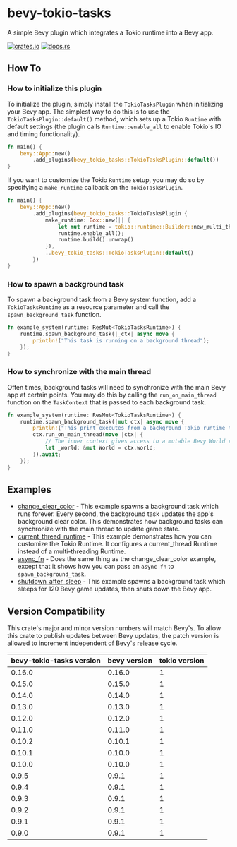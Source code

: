 # bevy-tokio-tasks

A simple Bevy plugin which integrates a Tokio runtime into a Bevy app.

[![crates.io](https://img.shields.io/crates/v/bevy-tokio-tasks)](https://crates.io/crates/bevy-tokio-tasks) [![docs.rs](https://img.shields.io/docsrs/bevy-tokio-tasks)](https://docs.rs/bevy-tokio-tasks/latest/bevy_tokio_tasks/)

## How To

### How to initialize this plugin

To initialize the plugin, simply install the `TokioTasksPlugin` when initializing your Bevy app. The simplest
way to do this is to use the `TokioTasksPlugin::default()` method, which sets up a Tokio `Runtime` with default
settings (the plugin calls `Runtime::enable_all` to enable Tokio's IO and timing functionality).

```rust
fn main() {
    bevy::App::new()
        .add_plugins(bevy_tokio_tasks::TokioTasksPlugin::default())
}
```

If you want to customize the Tokio `Runtime` setup, you may do so by specifying a `make_runtime` callback on
the `TokioTasksPlugin`.

```rust
fn main() {
    bevy::App::new()
        .add_plugins(bevy_tokio_tasks::TokioTasksPlugin {
            make_runtime: Box::new(|| {
                let mut runtime = tokio::runtime::Builder::new_multi_thread();
                runtime.enable_all();
                runtime.build().unwrap()
            }),
            ..bevy_tokio_tasks::TokioTasksPlugin::default()
        })
}
```

### How to spawn a background task

To spawn a background task from a Bevy system function, add a `TokioTasksRuntime` as a resource parameter and call
the `spawn_background_task` function.

```rust
fn example_system(runtime: ResMut<TokioTasksRuntime>) {
    runtime.spawn_background_task(|_ctx| async move {
        println!("This task is running on a background thread");
    });
}
```

### How to synchronize with the main thread

Often times, background tasks will need to synchronize with the main Bevy app at certain points. You may do this
by calling the `run_on_main_thread` function on the `TaskContext` that is passed to each background task.

```rust
fn example_system(runtime: ResMut<TokioTasksRuntime>) {
    runtime.spawn_background_task(|mut ctx| async move {
        println!("This print executes from a background Tokio runtime thread");
        ctx.run_on_main_thread(move |ctx| {
            // The inner context gives access to a mutable Bevy World reference.
            let _world: &mut World = ctx.world;
        }).await;
    });
}
```

## Examples

- [change_clear_color](examples/change_clear_color.rs) - This example spawns a background task which
  runs forever. Every second, the background task updates the app's background clear color. This demonstrates
  how background tasks can synchronize with the main thread to update game state.
- [current_thread_runtime](examples/current_thread_runtime.rs) - This
  example demonstrates how you can customize the Tokio Runtime. It configures a
  current_thread Runtime instead of a multi-threading Runtime.
- [async_fn](examples/async_fn.rs) - Does the same thing as the change_clear_color example,
  except that it shows how you can pass an `async fn` to `spawn_background_task`.
- [shutdown_after_sleep](examples/shutdown_after_sleep.rs) - This example spawns a background task which
  sleeps for 120 Bevy game updates, then shuts down the Bevy app.

## Version Compatibility

This crate's major and minor version numbers will match Bevy's. To allow this crate to publish updates
between Bevy updates, the patch version is allowed to increment independent of Bevy's release cycle.

| bevy-tokio-tasks version | bevy version | tokio version |
|--------------------------|--------------|---------------|
| 0.16.0                   | 0.16.0       | 1             |
| 0.15.0                   | 0.15.0       | 1             |
| 0.14.0                   | 0.14.0       | 1             |
| 0.13.0                   | 0.13.0       | 1             |
| 0.12.0                   | 0.12.0       | 1             |
| 0.11.0                   | 0.11.0       | 1             |
| 0.10.2                   | 0.10.1       | 1             |
| 0.10.1                   | 0.10.0       | 1             |
| 0.10.0                   | 0.10.0       | 1             |
| 0.9.5                    | 0.9.1        | 1             |
| 0.9.4                    | 0.9.1        | 1             |
| 0.9.3                    | 0.9.1        | 1             |
| 0.9.2                    | 0.9.1        | 1             |
| 0.9.1                    | 0.9.1        | 1             |
| 0.9.0                    | 0.9.1        | 1             |
